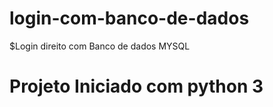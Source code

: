 # login-com-banco-de-dados
$Login direito com Banco de dados MYSQL
# Projeto Iniciado com python 3

